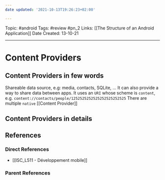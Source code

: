 ```yaml
---
date updated: '2021-10-13T19:26:23+02:00'

---
```


Topic: #android
Tags: #review #pn_2
Links: [[The Structure of an Android Application]]
Date Created: 13-10-21

---

# Content Providers

## Content Providers in few words

Shareable data source, e.g: media, contacts, SQLite, ... It can also provide a way to share data between apps.
It uses an `URI` whose scheme is `content`, e.g. `content://contacts/people/1252525252525252525252525`
There are multiple `native` [[Content Provider]]

## Content Providers in details

## References

### Direct References

- [[ISC_L511 - Développement mobile]]

### Parent References
